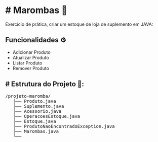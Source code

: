 <body>
<h1># Marombas 💪</h1>
<p>Exercício de prática, criar um estoque de loja de suplemento em JAVA: </p>

<h2>Funcionalidades ⚙️</h2>
    <ul>
        <li>Adicionar Produto</li>
        <li>Atualizar Produto</li>
        <li>Listar Produto</li>
        <li>Remover Produto</li>
    </ul>
    
<h2># Estrutura do Projeto 📁:</h2>
<pre>
/projeto-maromba/
   ├── Produto.java      
   ├── Suplemento.java
   ├── Acessorio.java
   ├── OperacoesEstoque.java        
   ├── Estoque.java               
   ├── ProdutoNaoEncontradoException.java
   ├── Marombas.java
   └──
</pre>
</body>
